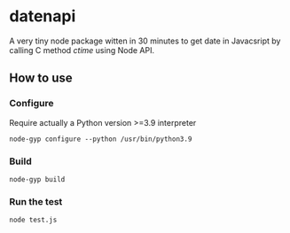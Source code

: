 # datenapi
A very tiny node package witten in 30 minutes to get date in Javacsript by calling C method _ctime_ using Node API.

## How to use

### Configure
Require actually a Python version >=3.9 interpreter
```
node-gyp configure --python /usr/bin/python3.9
```

### Build
```
node-gyp build
```

### Run the test
```
node test.js
```
